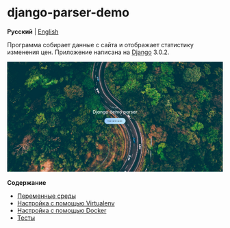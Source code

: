 # django-parser-demo

**Русский** | [English](../../README.md)

Программа собирает данные с сайта и отображает статистику изменения цен. 
Приложение написана на [Django](https://www.djangoproject.com/) 3.0.2.

<img src="../img/XKK6EWNMPFY.jpg">

**Содержание**

- [Переменные среды](enviroment.md)
- [Настройка с помощью Virtualenv](enviroment.md)
- [Настройка с помощью Docker](docker.md)
- [Тесты](tests.md)

